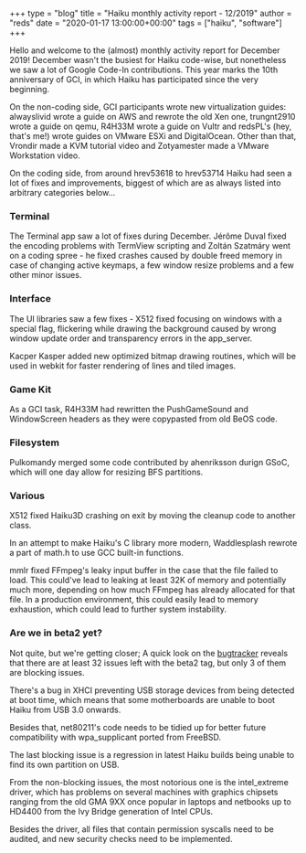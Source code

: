 +++
type = "blog"
title = "Haiku monthly activity report - 12/2019"
author = "reds"
date = "2020-01-17 13:00:00+00:00"
tags = ["haiku", "software"]
+++

Hello and welcome to the (almost) monthly activity report for December 2019! December wasn't the busiest for Haiku code-wise, but nonetheless we saw a lot of Google Code-In contributions. This year marks the 10th anniversary of GCI, in which Haiku has participated since the very beginning.

On the non-coding side, GCI participants wrote new virtualization guides: alwayslivid wrote a guide on AWS and rewrote the old Xen one, trungnt2910 wrote a guide on qemu, R4H33M wrote a guide on Vultr and redsPL's (hey, that's me!) wrote guides on VMware ESXi and DigitalOcean. Other than that, Vrondir made a KVM tutorial video and Zotyamester made a VMware Workstation video.

On the coding side, from around hrev53618 to hrev53714 Haiku had seen a lot of fixes and improvements, biggest of which are as always listed into arbitrary categories below...

<h3>Terminal</h3>
The Terminal app saw a lot of fixes during December. Jérôme Duval fixed the encoding problems with TermView scripting and Zoltán Szatmáry went on a coding spree - he fixed crashes caused by double freed memory in case of changing active keymaps, a few window resize problems and a few other minor issues.

<h3>Interface</h3>
The UI libraries saw a few fixes - X512 fixed focusing on windows with a special flag, flickering while drawing the background caused by wrong window update order and transparency errors in the app_server.

Kacper Kasper added new optimized bitmap drawing routines, which will be used in webkit for faster rendering of lines and tiled images.

<h3>Game Kit</h3>
As a GCI task, R4H33M had rewritten the PushGameSound and WindowScreen headers as they were copypasted from old BeOS code.

<h3>Filesystem</h3>
Pulkomandy merged some code contributed by ahenriksson durign GSoC, which will one day allow for resizing BFS partitions.

<h3>Various</h3>
X512 fixed Haiku3D crashing on exit by moving the cleanup code to another class.

In an attempt to make Haiku's C library more modern, Waddlesplash rewrote a part of math.h to use GCC built-in functions.

mmlr fixed FFmpeg's leaky input buffer in the case that the file failed to load. This could've lead to leaking at least 32K of memory and potentially much more, depending on how much FFmpeg has already allocated for that file. In a production environment, this could easily lead to memory exhaustion, which could lead to further system instability.

<h3>Are we in beta2 yet?</h3>
Not quite, but we're getting closer; A quick look on the <a href="https://dev.haiku-os.org/milestone/R1/beta2">bugtracker</a> reveals that there are at least 32 issues left with the beta2 tag, but only 3 of them are blocking issues.

There's a bug in XHCI preventing USB storage devices from being detected at boot time, which means that some motherboards are unable to boot Haiku from USB 3.0 onwards.

Besides that, net80211's code needs to be tidied up for better future compatibility with wpa_supplicant ported from FreeBSD.

The last blocking issue is a regression in latest Haiku builds being unable to find its own partition on USB.

From the non-blocking issues, the most notorious one is the intel_extreme driver, which has problems on several machines with graphics chipsets ranging from the old GMA 9XX once popular in laptops and netbooks up to HD4400 from the Ivy Bridge generation of Intel CPUs.

Besides the driver, all files that contain permission syscalls need to be audited, and new security checks need to be implemented.
